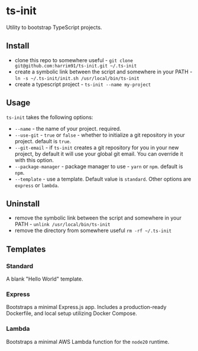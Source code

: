 # ts-init

Utility to bootstrap TypeScript projects.

## Install

- clone this repo to somewhere useful - `git clone git@github.com:harrim91/ts-init.git ~/.ts-init`
- create a symbolic link between the script and somewhere in your PATH - `ln -s ~/.ts-init/init.sh /usr/local/bin/ts-init`
- create a typescript project - `ts-init --name my-project`

## Usage

`ts-init` takes the following options:

- `--name` - the name of your project. required.
- `--use-git` - `true` or `false` - whether to initialize a git repository in your project. default is `true`.
- `--git-email` - if `ts-init` creates a git repository for you in your new project, by default it will use your global git email. You can override it with this option.
- `--package-manager` - package manager to use - `yarn` or `npm`. default is `npm`.
- `--template` - use a template. Default value is `standard`. Other options are `express` or `lambda`.

## Uninstall

- remove the symbolic link between the script and somewhere in your PATH - `unlink /usr/local/bin/ts-init`
- remove the directory from somewhere useful `rm -rf ~/.ts-init`

## Templates

### Standard

A blank "Hello World" template.

### Express

Bootstraps a minimal Express.js app. Includes a production-ready Dockerfile, and local setup utilizing Docker Compose.

### Lambda

Bootstraps a minimal AWS Lambda function for the `node20` runtime.
